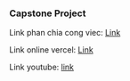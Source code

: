 ### Capstone Project

Link phan chia cong viec: [Link](https://docs.google.com/spreadsheets/d/1J95MJXpKvkskPxEP2wCVdD3ilcYnYXc_/edit?gid=603007439#gid=603007439)

Link online vercel: [Link](https://capstone-movie-nhom3.vercel.app/)

Link youtube: [link]()
